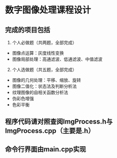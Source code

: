 # 数字图像处理课程设计
## 完成的项目包括

1. 个人必做题（共两题，全部完成）
* 图像点运算：灰度线性变换
* 图像局部处理：高通滤波、低通滤波、中值滤波
2. 个人选做题（共五题，全部完成）
* 图像的几何处理：平移、缩放、旋转
* 图像二值化：状态法及判断分析法
* 纹理图像的自相关函数分析法
* 伪彩色增强
* 色彩平衡

## 程序代码请对照查阅ImgProcess.h与ImgProcess.cpp（主要是.h）
## 命令行界面由main.cpp实现


